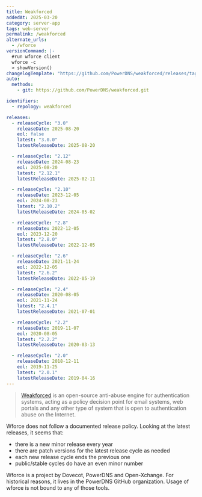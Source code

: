 ```yaml
---
title: Weakforced
addedAt: 2025-03-20
category: server-app
tags: web-server
permalink: /weakforced
alternate_urls:
  - /wforce
versionCommand: |-
  #run wforce client
  wforce -c
  > showVersion()
changelogTemplate: "https://github.com/PowerDNS/weakforced/releases/tag/v__LATEST__"
auto:
  methods:
    - git: https://github.com/PowerDNS/weakforced.git

identifiers:
  - repology: weakforced

releases:
  - releaseCycle: "3.0"
    releaseDate: 2025-08-20
    eol: false
    latest: "3.0.0"
    latestReleaseDate: 2025-08-20

  - releaseCycle: "2.12"
    releaseDate: 2024-08-23
    eol: 2025-08-20
    latest: "2.12.1"
    latestReleaseDate: 2025-02-11

  - releaseCycle: "2.10"
    releaseDate: 2023-12-05
    eol: 2024-08-23
    latest: "2.10.2"
    latestReleaseDate: 2024-05-02

  - releaseCycle: "2.8"
    releaseDate: 2022-12-05
    eol: 2023-12-20
    latest: "2.8.0"
    latestReleaseDate: 2022-12-05

  - releaseCycle: "2.6"
    releaseDate: 2021-11-24
    eol: 2022-12-05
    latest: "2.6.2"
    latestReleaseDate: 2022-05-19

  - releaseCycle: "2.4"
    releaseDate: 2020-08-05
    eol: 2021-11-24
    latest: "2.4.1"
    latestReleaseDate: 2021-07-01

  - releaseCycle: "2.2"
    releaseDate: 2019-11-07
    eol: 2020-08-05
    latest: "2.2.2"
    latestReleaseDate: 2020-03-13

  - releaseCycle: "2.0"
    releaseDate: 2018-12-11
    eol: 2019-11-25
    latest: "2.0.1"
    latestReleaseDate: 2019-04-16
---
```


> [Weakforced](https://powerdns.github.io/weakforced/) is an open-source anti-abuse engine for
> authentication systems, acting as a policy decision point for email systems, web portals and any
> other type of system that is open to authentication abuse on the Internet.

Wforce does not follow a documented release policy.
Looking at the latest releases, it seems that:

- there is a new minor release every year
- there are patch versions for the latest release cycle as needed
- each new release cycle ends the previous one
- public/stable cycles do have an even minor number

Wforce is a project by Dovecot, PowerDNS and Open-Xchange. For historical reasons, it lives in the
PowerDNS GitHub organization. Usage of wforce is not bound to any of those tools.
